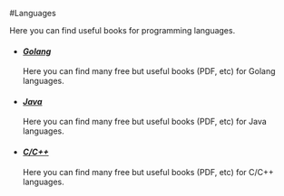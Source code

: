#Languages

Here you can find useful books for programming languages.

- #### ***[Golang](https://github.com/hqxsn/Awesome-Bookmarks-From-Globe/tree/master/Books/languages/golang/Readme.md)***

  Here you can find many free but useful books (PDF, etc) for Golang languages.


- #### ***[Java](https://github.com/hqxsn/Awesome-Bookmarks-From-Globe/tree/master/Books/languages/java/Readme.md)***

  Here you can find many free but useful books (PDF, etc) for Java languages.

- #### ***[C/C++](https://github.com/hqxsn/Awesome-Bookmarks-From-Globe/tree/master/Books/languages/C%7CC%2B%2B/Readme.md)***

  Here you can find many free but useful books (PDF, etc) for C/C++ languages.
